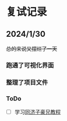 # 复试记录

## 2024/1/30

~~总的来说又摆烂了一天~~

### 跑通了可视化界面

### 整理了项目文件

### ToDo

* [ ] 学习[同济子豪兄教程](https://www.bilibili.com/video/BV13a4y157HE/?spm_id_from=333.880.my_history.page.click)

